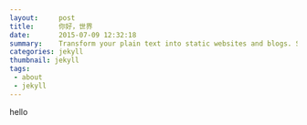 ```yaml
---
layout:     post
title:      你好，世界
date:       2015-07-09 12:32:18
summary:    Transform your plain text into static websites and blogs. Simple, static, and blog-aware.
categories: jekyll
thumbnail: jekyll
tags:
 - about
 - jekyll
---
```

hello